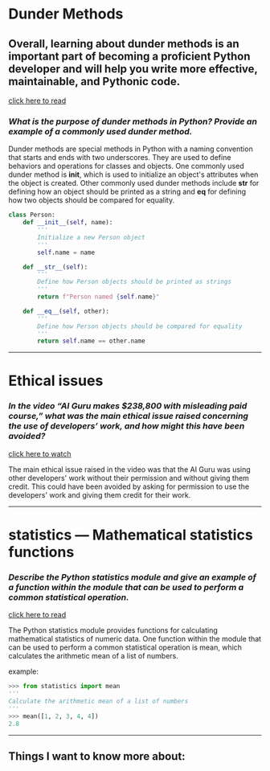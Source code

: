 # Dunder Methods

## Overall, learning about dunder methods is an important part of becoming a proficient Python developer and will help you write more effective, maintainable, and Pythonic code.

[click here  to read](https://dbader.org/blog/python-dunder-methods)

### ***What is the purpose of dunder methods in Python? Provide an example of a commonly used dunder method.***

Dunder methods are special methods in Python with a naming convention that starts and ends with two underscores. They are used to define behaviors and operations for classes and objects. One commonly used dunder method is __init__, which is used to initialize an object's attributes when the object is created. Other commonly used dunder methods include __str__ for defining how an object should be printed as a string and __eq__ for defining how two objects should be compared for equality.

```python
class Person:
    def __init__(self, name):
        '''
        Initialize a new Person object
        '''
        self.name = name

    def __str__(self):
        '''
        Define how Person objects should be printed as strings
        '''
        return f"Person named {self.name}"

    def __eq__(self, other):
        '''
        Define how Person objects should be compared for equality
        '''
        return self.name == other.name
```

-----------------------------------------------------
# Ethical issues

### ***In the video “AI Guru makes $238,800 with misleading paid course,” what was the main ethical issue raised concerning the use of developers’ work, and how might this have been avoided?***
[click here to watch](https://www.youtube.com/watch?v=7jmBE4yPrOs)

The main ethical issue raised in the video was that the AI Guru was using other developers' work without their permission and without giving them credit. This could have been avoided by asking for permission to use the developers' work and giving them credit for their work.

----------

# statistics — Mathematical statistics functions

### ***Describe the Python statistics module and give an example of a function within the module that can be used to perform a common statistical operation.***
[click here to read](https://docs.python.org/3/library/statistics.html)


The Python statistics module provides functions for calculating mathematical statistics of numeric data. One function within the module that can be used to perform a common statistical operation is mean, which calculates the arithmetic mean of a list of numbers.

example:
```python
>>> from statistics import mean
'''
Calculate the arithmetic mean of a list of numbers
'''
>>> mean([1, 2, 3, 4, 4])
2.8
```
-----------------------------------------------------


## Things I want to know more about:
